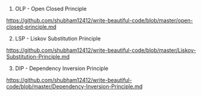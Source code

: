 1) OLP - Open Closed Principle

https://github.com/shubham12412/write-beautiful-code/blob/master/open-closed-principle.md

2) LSP  -  Liskov Substitution Principle

https://github.com/shubham12412/write-beautiful-code/blob/master/Liskov-Substitution-Principle.md

3) DIP - Dependency Inversion Principle

https://github.com/shubham12412/write-beautiful-code/blob/master/Dependency-Inversion-Principle.md


